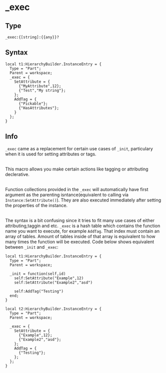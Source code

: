 # _exec

## Type 
```luau
_exec:{[string]:{{any}}?
```

## Syntax
```luau
local t1:HierarchyBuilder.InstanceEntry = {
  Type = "Part";
  Parent = workspace;
  _exec = {
    SetAttribute = {
      {"MyAttribute",12};
      {"Test","My string"};
    };
    AddTag = {
      {"Pickable"};
      {"HasAttributes"};
    }
  };
}
```

## Info
`_exec` came as a replacement for certain use cases of `_init`, particulary when it is used for setting attributes or tags. <br><br>

This macro allows you make certain actions like tagging or attributing declerative. <br><br>

Function collections provided in the `_exec` will automatically have first argument as the parenting isntance(equivalent to calling via `Instance:SetAttribute()`). They are also executed immediately after setting the properties of the instance.<br><br>

The syntax is a bit confusing since it tries to fit many use cases of either attributing,taggin and etc. `_exec` is a hash table which contains the function name you want to execute, for example `AddTag`. That index must contain an array of tables. Amount of tables inside of that array is equivalent to how many times the function will be executed. Code below shows equivalent between `_init` and `_exec`:
```luau
local t1:HierarchyBuilder.InstanceEntry = {
  Type = "Part";
  Parent = workspace;

  _init = function(self,id)
    self:SetAttribute("Example",12)
    self:SetAttribute("Example2","asd")

    self:AddTag("Testing")
  end;
}

local t2:HierarchyBuilder.InstanceEntry = {
  Type = "Part";
  Parent = workspace;

  _exec = {
    SetAttribute = {
      {"Example",12};
      {"Example2","asd"};
    };
    AddTag = {
      {"Testing"};
    };
  };
}
```
